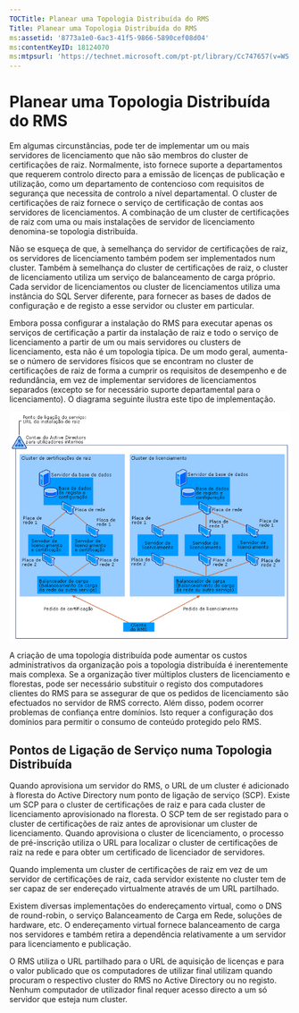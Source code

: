 ```yaml
---
TOCTitle: Planear uma Topologia Distribuída do RMS
Title: Planear uma Topologia Distribuída do RMS
ms:assetid: '8773a1e0-6ac3-41f5-9866-5890cef08d04'
ms:contentKeyID: 18124070
ms:mtpsurl: 'https://technet.microsoft.com/pt-pt/library/Cc747657(v=WS.10)'
---
```


Planear uma Topologia Distribuída do RMS
========================================

Em algumas circunstâncias, pode ter de implementar um ou mais servidores de licenciamento que não são membros do cluster de certificações de raiz. Normalmente, isto fornece suporte a departamentos que requerem controlo directo para a emissão de licenças de publicação e utilização, como um departamento de contencioso com requisitos de segurança que necessita de controlo a nível departamental. O cluster de certificações de raiz fornece o serviço de certificação de contas aos servidores de licenciamentos. A combinação de um cluster de certificações de raiz com uma ou mais instalações de servidor de licenciamento denomina-se topologia distribuída.

Não se esqueça de que, à semelhança do servidor de certificações de raiz, os servidores de licenciamento também podem ser implementados num cluster. Também à semelhança do cluster de certificações de raiz, o cluster de licenciamento utiliza um serviço de balanceamento de carga próprio. Cada servidor de licenciamentos ou cluster de licenciamentos utiliza uma instância do SQL Server diferente, para fornecer as bases de dados de configuração e de registo a esse servidor ou cluster em particular.

Embora possa configurar a instalação do RMS para executar apenas os serviços de certificação a partir da instalação de raiz e todo o serviço de licenciamento a partir de um ou mais servidores ou clusters de licenciamento, esta não é um topologia típica. De um modo geral, aumenta-se o número de servidores físicos que se encontram no cluster de certificações de raiz de forma a cumprir os requisitos de desempenho e de redundância, em vez de implementar servidores de licenciamentos separados (excepto se for necessário suporte departamental para o licenciamento). O diagrama seguinte ilustra este tipo de implementação.

![](/security-updates/images/Cc747657.01fa5a85-5711-41aa-932a-124049d34186(WS.10).gif)

A criação de uma topologia distribuída pode aumentar os custos administrativos da organização pois a topologia distribuída é inerentemente mais complexa. Se a organização tiver múltiplos clusters de licenciamento e florestas, pode ser necessário substituir o registo dos computadores clientes do RMS para se assegurar de que os pedidos de licenciamento são efectuados no servidor de RMS correcto. Além disso, podem ocorrer problemas de confiança entre domínios. Isto requer a configuração dos domínios para permitir o consumo de conteúdo protegido pelo RMS.

Pontos de Ligação de Serviço numa Topologia Distribuída
-------------------------------------------------------

Quando aprovisiona um servidor do RMS, o URL de um cluster é adicionado à floresta do Active Directory num ponto de ligação de serviço (SCP). Existe um SCP para o cluster de certificações de raiz e para cada cluster de licenciamento aprovisionado na floresta. O SCP tem de ser registado para o cluster de certificações de raiz antes de aprovisionar um cluster de licenciamento. Quando aprovisiona o cluster de licenciamento, o processo de pré-inscrição utiliza o URL para localizar o cluster de certificações de raiz na rede e para obter um certificado de licenciador de servidores.

Quando implementa um cluster de certificações de raiz em vez de um servidor de certificações de raiz, cada servidor existente no cluster tem de ser capaz de ser endereçado virtualmente através de um URL partilhado.

Existem diversas implementações do endereçamento virtual, como o DNS de round-robin, o serviço Balanceamento de Carga em Rede, soluções de hardware, etc. O endereçamento virtual fornece balanceamento de carga nos servidores e também retira a dependência relativamente a um servidor para licenciamento e publicação.

O RMS utiliza o URL partilhado para o URL de aquisição de licenças e para o valor publicado que os computadores de utilizar final utilizam quando procuram o respectivo cluster do RMS no Active Directory ou no registo. Nenhum computador de utilizador final requer acesso directo a um só servidor que esteja num cluster.
